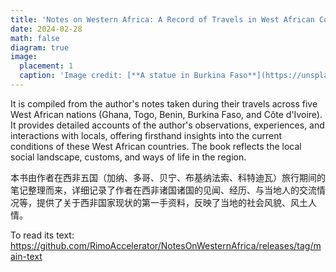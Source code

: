 ```yaml
---
title: 'Notes on Western Africa: A Record of Travels in West African Countries'
date: 2024-02-28
math: false
diagram: true
image:
  placement: 1
  caption: 'Image credit: [**A statue in Burkina Faso**](https://unsplash.com/photos/OGZtQF8iC0g)'
---
```

It is compiled from the author's notes taken during their travels across five West African nations (Ghana, Togo, Benin, Burkina Faso, and Côte d'Ivoire). It provides detailed accounts of the author's observations, experiences, and interactions with locals, offering firsthand insights into the current conditions of these West African countries. The book reflects the local social landscape, customs, and ways of life in the region.

本书由作者在西非五国（加纳、多哥、贝宁、布基纳法索、科特迪瓦）旅行期间的笔记整理而来，详细记录了作者在西非诸国诸国的见闻、经历、与当地人的交流情况等，提供了关于西非国家现状的第一手资料，反映了当地的社会风貌、风土人情。

To read its text: <https://github.com/RimoAccelerator/NotesOnWesternAfrica/releases/tag/main-text>


